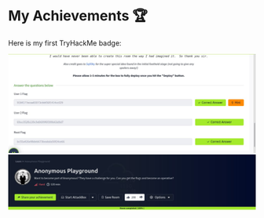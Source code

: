 # My Achievements 🏆

Here is my first TryHackMe badge:

![TryHackMe Badge](images/1.jpg)
![TryHackMe Badge](images/2.jpg)

